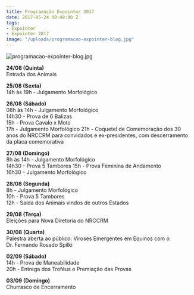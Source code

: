 ```yaml
---
title: Programação Expointer 2017
date: 2017-05-24 00:49:00 Z
tags:
- Expointer
- Expointer 2017
image: "/uploads/programacao-expointer-blog.jpg"
---
```


![programacao-expointer-blog.jpg](/uploads/programacao-expointer-blog.jpg)

**24/08 (Quinta)**  
Entrada dos Animais

**25/08 (Sexta)**  
14h às 19h - Julgamento Morfológico  

**26/08 (Sábado)**  
08h às 14h - Julgamento Morfológico  
14h30 - Prova de 6 Balizas  
15h - Prova Cavalo x Moto  
17h - Julgamento Morfológico 
21h - Coquetel de Comemoração dos 30 anos do NRCCRM para convidados e ex-presidentes, com descerramento da placa comemorativa  

**27/08 (Domingo)**  
8h às 14h - Julgamento Morfológico  
14h30 - Prova 5 Tambores 
15h - Prova Feminina de Andamento  
16h30 - Julgamento Morfológico  

**28/08 (Segunda)**  
8h - Julgamento Morfológico  
10h - Prova 5 Tambores  
12h - Saída dos Animais vindos de outros Estados  

**29/08 (Terça)**  
Eleições para Nova Diretoria do NRCCRM  

**30/08 (Quarta)**  
Palestra aberta ao público: Viroses Emergentes em Equinos com o   
Dr. Fernando Rosado Spilki  

**02/09 (Sábado)**  
14h - Prova de Maneabilidade  
20h - Entrega dos Troféus e Premiação das Provas  

**03/09 (Domingo)**  
Churrasco de Encerramento  

